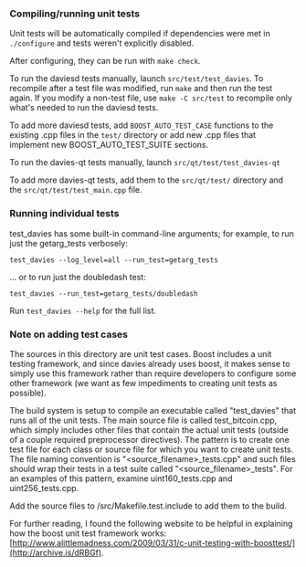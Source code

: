 ### Compiling/running unit tests

Unit tests will be automatically compiled if dependencies were met in `./configure`
and tests weren't explicitly disabled.

After configuring, they can be run with `make check`.

To run the daviesd tests manually, launch `src/test/test_davies`. To recompile
after a test file was modified, run `make` and then run the test again. If you
modify a non-test file, use `make -C src/test` to recompile only what's needed
to run the daviesd tests.

To add more daviesd tests, add `BOOST_AUTO_TEST_CASE` functions to the existing
.cpp files in the `test/` directory or add new .cpp files that
implement new BOOST_AUTO_TEST_SUITE sections.

To run the davies-qt tests manually, launch `src/qt/test/test_davies-qt`

To add more davies-qt tests, add them to the `src/qt/test/` directory and
the `src/qt/test/test_main.cpp` file.

### Running individual tests

test_davies has some built-in command-line arguments; for
example, to run just the getarg_tests verbosely:

    test_davies --log_level=all --run_test=getarg_tests

... or to run just the doubledash test:

    test_davies --run_test=getarg_tests/doubledash

Run `test_davies --help` for the full list.

### Note on adding test cases

The sources in this directory are unit test cases.  Boost includes a
unit testing framework, and since davies already uses boost, it makes
sense to simply use this framework rather than require developers to
configure some other framework (we want as few impediments to creating
unit tests as possible).

The build system is setup to compile an executable called "test_davies"
that runs all of the unit tests.  The main source file is called
test_bitcoin.cpp, which simply includes other files that contain the
actual unit tests (outside of a couple required preprocessor
directives).  The pattern is to create one test file for each class or
source file for which you want to create unit tests.  The file naming
convention is "<source_filename>_tests.cpp" and such files should wrap
their tests in a test suite called "<source_filename>_tests".  For an
examples of this pattern, examine uint160_tests.cpp and
uint256_tests.cpp.

Add the source files to /src/Makefile.test.include to add them to the build.

For further reading, I found the following website to be helpful in
explaining how the boost unit test framework works:
[http://www.alittlemadness.com/2009/03/31/c-unit-testing-with-boosttest/](http://archive.is/dRBGf).
